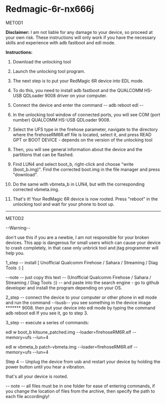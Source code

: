 # Redmagic-6r-nx666j

METOD1

**Disclaimer:** I am not liable for any damage to your device, so proceed at your own risk. These instructions will only work if you have the necessary skills and experience with adb fastboot and edl mode.

**Instructions:**

1. Download the unlocking tool

2. Launch the unlocking tool program.

3. The next step is to put your RedMagic 6R device into EDL mode.

4. To do this, you need to install adb fastboot and the QUALCOMM HS-USB QDLoader 9008 driver on your computer.

5. Connect the device and enter the command -- adb reboot edl --

6. In the unlocking tool window of connected ports, you will see COM (port number) QUALCOMM HS-USB QDLoader 9008.

7. Select the UFS type in the firehose parameter, navigate to the directory where the firehoseRM6R.elf file is located, select it, and press READ GPT or BOOT DEVICE - depends on the version of the unlocking tool

8. Then, you will see general information about the device and the partitions that can be flashed.

9. Find LUN4 and select boot_b, right-click and choose "write (boot_b.img)". Find the corrected boot.img in the file manager and press "download".

11. Do the same with vbmeta_b in LUN4, but with the corresponding corrected vbmeta.img.

12. That's it! Your RedMagic 6R device is now rooted. Press "reboot" in the unlocking tool and wait for your phone to boot up.

--------------------------------------------------------------------------------------------------------------------------

METOD2

--Warning--

  don't use this if you are a newbie, I am not responsible for your broken devices.  This app is dangerous for small users which can cause your device to crash completely, in that case only unbrick tool and jtag programmer will help you.

  1_step -- install [ Unofficial Qualcomm Firehose / Sahara / Streaming / Diag Tools :) ]

  --note -- just copy this text -- (Unofficial Qualcomm Firehose / Sahara / Streaming / Diag Tools :)) -- and paste into the search engine - go to github developer and install the program depending on your OS.

  2_step -- connect the device to your computer or other phone in edl mode and run the command --lsusb-- you see something in the device image ******* 9008. then put your device into edl mode by typing the command adb reboot edl
  If you see it, go to step 3.

  3_step -- execute a series of commands:

  edl w boot_b kitsune_patched.img --loader=firehoseRM6R.elf --memory=ufs --lun=4

  edl w vbmeta_b patch-vbmeta.img --loader=firehoseRM6R.elf --memory=ufs --lun=4

  Step 4 -- Unplug the device from usb and restart your device by holding the power button until you hear a vibration.

  that's all your device is rooted.

-- note -- all files must be in one folder for ease of entering commands, if you change the location of files from the archive, then specify the path to each file accordingly!

